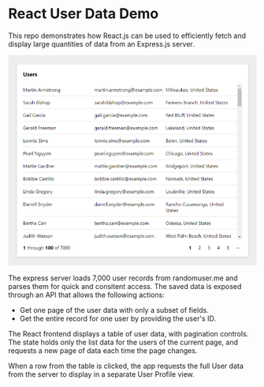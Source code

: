 # React User Data Demo


This repo demonstrates how React.js can be used to efficiently fetch and display large quantities of data from an Express.js server.

<img src="capture.png" />

The express server loads 7,000 user records from randomuser.me and parses them for quick and consitent access. The saved data is exposed through an API that allows the following actions:

- Get one page of the user data with only a subset of fields.
- Get the entire record for one user by providing the user's ID.

The React frontend displays a table of user data, with pagination controls. The state holds only the list data for the users of the current page, and requests a new page of data each time the page changes.

When a row from the table is clicked, the app requests the full User data from the server to display in a separate User Profile view.
